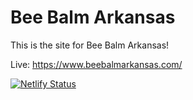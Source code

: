 # Bee Balm Arkansas

This is the site for Bee Balm Arkansas!

Live: https://www.beebalmarkansas.com/

[![Netlify Status](https://api.netlify.com/api/v1/badges/578bcd83-f165-42e8-8399-e7bc669212cc/deploy-status)](https://app.netlify.com/sites/beebalmarkansas/deploys)